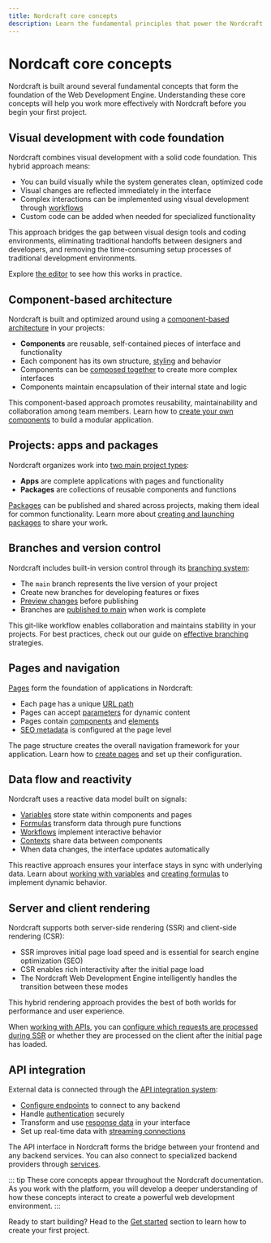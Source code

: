 ```yaml
---
title: Nordcraft core concepts
description: Learn the fundamental principles that power the Nordcraft Web Development Engine including component architecture, reactive data flow, and visual development with code.
---
```


# Nordcaft core concepts

Nordcraft is built around several fundamental concepts that form the foundation of the Web Development Engine. Understanding these core concepts will help you work more effectively with Nordcraft before you begin your first project.

## Visual development with code foundation

Nordcraft combines visual development with a solid code foundation. This hybrid approach means:

- You can build visually while the system generates clean, optimized code
- Visual changes are reflected immediately in the interface
- Complex interactions can be implemented using visual development through [workflows](/workflows/overview)
- Custom code can be added when needed for specialized functionality

This approach bridges the gap between visual design tools and coding environments, eliminating traditional handoffs between designers and developers, and removing the time-consuming setup processes of traditional development environments.

Explore [the editor](/the-editor/overview) to see how this works in practice.

## Component-based architecture

Nordcraft is built and optimized around using a [component-based architecture](/components/overview) in your projects:

- **Components** are reusable, self-contained pieces of interface and functionality
- Each component has its own structure, [styling](/styling/styles-and-layout) and behavior
- Components can be [composed together](/components/compositions) to create more complex interfaces
- Components maintain encapsulation of their internal state and logic

This component-based approach promotes reusability, maintainability and collaboration among team members. Learn how to [create your own components](/components/create-a-component) to build a modular application.

## Projects: apps and packages

Nordcraft organizes work into [two main project types](/get-started/create-a-project):

- **Apps** are complete applications with pages and functionality
- **Packages** are collections of reusable components and functions

[Packages](/packages/overview) can be published and shared across projects, making them ideal for common functionality. Learn more about [creating and launching packages](/packages/creating-and-launching) to share your work.

## Branches and version control

Nordcraft includes built-in version control through its [branching system](/get-started/branches-and-publishing):

- The `main` branch represents the live version of your project
- Create new branches for developing features or fixes
- [Preview changes](/get-started/branches-and-publishing#preview-a-branch) before publishing
- Branches are [published to main](/get-started/branches-and-publishing#publish-changes) when work is complete

This git-like workflow enables collaboration and maintains stability in your projects. For best practices, check out our guide on [effective branching](/good-practices/branching) strategies.

## Pages and navigation

[Pages](/pages/overview) form the foundation of applications in Nordcraft:

- Each page has a unique [URL path](/pages/page-configuration#url-structure)
- Pages can accept [parameters](/pages/static-and-dynamic#dynamic-pages) for dynamic content
- Pages contain [components](/building-blocks/components) and [elements](/building-blocks/elements)
- [SEO metadata](/pages/page-configuration#metadata) is configured at the page level

The page structure creates the overall navigation framework for your application. Learn how to [create pages](/pages/create-a-page) and set up their configuration.

## Data flow and reactivity

Nordcraft uses a reactive data model built on signals:

- [Variables](/variables/overview) store state within components and pages
- [Formulas](/formulas/overview) transform data through pure functions
- [Workflows](/workflows/overview) implement interactive behavior
- [Contexts](/contexts/overview) share data between components
- When data changes, the interface updates automatically

This reactive approach ensures your interface stays in sync with underlying data. Learn about [working with variables](/variables/working-with-variables) and [creating formulas](/formulas/working-with-formulas) to implement dynamic behavior.

## Server and client rendering

Nordcraft supports both server-side rendering (SSR) and client-side rendering (CSR):

- SSR improves initial page load speed and is essential for search engine optimization (SEO)
- CSR enables rich interactivity after the initial page load
- The Nordcraft Web Development Engine intelligently handles the transition between these modes

This hybrid rendering approach provides the best of both worlds for performance and user experience.

When [working with APIs](/connecting-data/working-with-apis), you can [configure which requests are processed during SSR](/connecting-data/advanced-api-features#server-side-rendering-ssr) or whether they are processed on the client after the initial page has loaded.

## API integration

External data is connected through the [API integration system](/connecting-data/overview):

- [Configure endpoints](/connecting-data/working-with-apis) to connect to any backend
- Handle [authentication](/connecting-data/authentication) securely
- Transform and use [response data](/connecting-data/call-an-api#accessing-api-data) in your interface
- Set up real-time data with [streaming connections](/connecting-data/streaming)

The API interface in Nordcraft forms the bridge between your frontend and any backend services. You can also connect to specialized backend providers through [services](/connecting-data/services).

::: tip
These core concepts appear throughout the Nordcraft documentation. As you work with the platform, you will develop a deeper understanding of how these concepts interact to create a powerful web development environment.
:::

Ready to start building? Head to the [Get started](/get-started/overview) section to learn how to create your first project.
